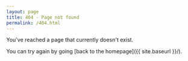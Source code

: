 ```yaml
---
layout: page
title: 404 - Page not found
permalink: /404.html
---
```


You've reached a page that currently doesn't exist.

You can try again by going [back to the homepage]({{ site.baseurl }}/).
